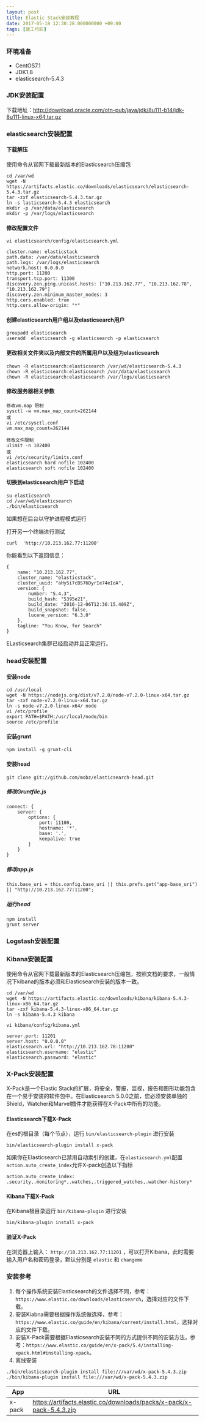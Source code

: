 ```yaml
---
layout: post
title: Elastic Stack安装教程
date: 2017-05-18 12:30:28.000000000 +09:00
tags: [能工巧匠]
---
```


### 环境准备

- CentOS7.1
- JDK1.8
- elasticsearch-5.4.3

### JDK安装配置

下载地址：http://download.oracle.com/otn-pub/java/jdk/8u111-b14/jdk-8u111-linux-x64.tar.gz

### elasticsearch安装配置
#### 下载解压

使用命令从官网下载最新版本的Elasticsearch压缩包

```
cd /var/wd
wget -N https://artifacts.elastic.co/downloads/elasticsearch/elasticsearch-5.4.3.tar.gz
tar -zxf elasticsearch-5.4.3.tar.gz
ln -s lasticsearch-5.4.3 elasticsearch
mkdir -p /var/data/elasticsearch
mkdir -p /var/logs/elasticsearch
```
#### 修改配置文件

```
vi elasticsearch/config/elasticsearch.yml

cluster.name: elasticstack
path.data: /var/data/elasticsearch
path.logs: /var/logs/elasticsearch
network.host: 0.0.0.0
http.port: 11200
transport.tcp.port: 11300
discovery.zen.ping.unicast.hosts: ["10.213.162.77", "10.213.162.78", "10.213.162.79"]
discovery.zen.minimum_master_nodes: 3
http.cors.enabled: true
http.cors.allow-origin: "*"
```
#### 创建elasticsearch用户组以及elasticsearch用户

```
groupadd elasticsearch
useradd  elasticsearch -g elasticsearch -p elasticsearch
```
#### 更改相关文件夹以及内部文件的所属用户以及组为elasticsearch

```
chown -R elasticsearch:elasticsearch /var/wd/elasticsearch-5.4.3
chown -R elasticsearch:elasticsearch /var/data/elasticsearch
chown -R elasticsearch:elasticsearch /var/logs/elasticsearch
```

#### 修改服务器相关参数

```
修改vm.map 限制
sysctl -w vm.max_map_count=262144
或
vi /etc/sysctl.conf
vm.max_map_count=262144

修改文件限制
ulimit -n 102400
或
vi /etc/security/limits.conf
elasticsearch hard nofile 102400
elasticsearch soft nofile 102400

```

#### 切换到elasticsearch用户下启动

```
su elasticsearch
cd /var/wd/elasticsearch
./bin/elasticsearch
```
如果想在后台以守护进程模式运行

打开另一个终端进行测试

```
curl  'http://10.213.162.77:11200'
```
你能看到以下返回信息：

```
{
    name: "10.213.162.77",
    cluster_name: "elasticstack",
    cluster_uuid: "aHySi7cBS76DyrIe74eIoA",
    version: {
        number: "5.4.3",
        build_hash: "5395e21",
        build_date: "2016-12-06T12:36:15.409Z",
        build_snapshot: false,
        lucene_version: "6.3.0"
    },
    tagline: "You Know, for Search"
}
```

ELasticsearch集群已经启动并且正常运行。

### head安装配置

#### 安装node

```
cd /usr/local
wget -N https://nodejs.org/dist/v7.2.0/node-v7.2.0-linux-x64.tar.gz
tar -zxf node-v7.2.0-linux-x64.tar.gz
ln -s node-v7.2.0-linux-x64/ node
vi /etc/profile
export PATH=$PATH:/usr/local/node/bin
source /etc/profile
```
#### 安装grunt

```
npm install -g grunt-cli
```

#### 安装head

```
git clone git://github.com/mobz/elasticsearch-head.git

```
##### 修改Gruntfile.js

```
connect: {
    server: {
        options: {
            port: 11100,
            hostname: '*',
            base: '.',
            keepalive: true
        }
    }
}
```

##### 修改app.js

```
this.base_uri = this.config.base_uri || this.prefs.get("app-base_uri") || "http://10.213.162.77:11200";
```

##### 运行head

```
npm install 
grunt server
```
### Logstash安装配置

### Kibana安装配置

使用命令从官网下载最新版本的Elasticsearch压缩包，按照文档的要求，一般情况下kibana的版本必须和Elasticsearch安装的版本一致。

```
cd /var/wd
wget -N https://artifacts.elastic.co/downloads/kibana/kibana-5.4.3-linux-x86_64.tar.gz
tar -zxf kibana-5.4.3-linux-x86_64.tar.gz
ln -s kibana-5.4.3 kibana
```

```
vi kibana/config/kibana.yml

server.port: 11201
server.host: "0.0.0.0"
elasticsearch.url: "http://10.213.162.78:11200"
elasticsearch.username: "elastic"
elasticsearch.password: "elastic"
```
### X-Pack安装配置

X-Pack是一个Elastic Stack的扩展，将安全，警报，监视，报告和图形功能包含在一个易于安装的软件包中。在Elasticsearch 5.0.0之前，您必须安装单独的Shield，Watcher和Marvel插件才能获得在X-Pack中所有的功能。

#### Elasticsearch下载X-Pack

在es的根目录（每个节点），运行 ```bin/elasticsearch-plugin``` 进行安装

```
bin/elasticsearch-plugin install x-pack
```

如果你在Elasticsearch已禁用自动索引的创建，在```elasticsearch.yml```配置```action.auto_create_index```允许X-pack创造以下指标

```
action.auto_create_index: .security,.monitoring*,.watches,.triggered_watches,.watcher-history*
```

#### Kibana下载X-Pack

在Kibana根目录运行 ```bin/kibana-plugin``` 进行安装

```
bin/kibana-plugin install x-pack
```

#### 验证X-Pack

在浏览器上输入： ```http://10.213.162.77:11201``` ，可以打开Kibana，此时需要输入用户名和密码登录，默认分别是 ```elastic``` 和 ```changeme```

### 安装参考

1. 每个操作系统安装Elasticsearch的文件选择不同，参考：```https://www.elastic.co/downloads/elasticsearch```，选择对应的文件下载。
2. 安装Kiabna需要根据操作系统做选择，参考：```https://www.elastic.co/guide/en/kibana/current/install.html```，选择对应的文件下载。
3. 安装X-Pack需要根据Elasticsearch安装不同的方式提供不同的安装方法，参考：```https://www.elastic.co/guide/en/x-pack/5.4/installing-xpack.html#installing-xpack```。
4. 离线安装 

```
./bin/elasticsearch-plugin install file:///var/wd/x-pack-5.4.3.zip
./bin/kibana-plugin install file:///var/wd/x-pack-5.4.3.zip
```

| App    | URL                          |
| ------------ | -----------------------------|
| x-pack   | https://artifacts.elastic.co/downloads/packs/x-pack/x-pack-5.4.3.zip          |
